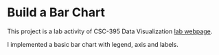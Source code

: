 # Build a Bar Chart
This project is a lab activity of CSC-395 Data Visualization [lab webpage](http://www.cs.grinnell.edu/~curtsinger/teaching/2017S/CSC395/labs/07.bar-graph.html).

I implemented a basic bar chart with legend, axis and labels.
